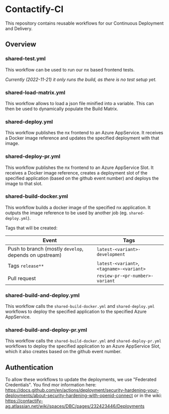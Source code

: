 # Contactify-CI

This repository contains reusable workflows for our Continuous Deployment and Delivery.

## Overview

### shared-test.yml

This workflow can be used to run our nx based frontend tests.

_Currently (2022-11-21) it only runs the build, as there is no test setup yet._

### shared-load-matrix.yml

This workflow allows to load a json file minified into a variable. This can then be used to dynamically populate the Build Matrix.

### shared-deploy.yml

This workflow publishes the nx frontend to an Azure AppService. It receives a Docker image reference and updates the specified deployment with that image.

### shared-deploy-pr.yml

This workflow publishes the nx frontend to an Azure AppService Slot. It receives a Docker image reference, creates a deployment slot of the specified application (based on the github event number) and deploys the image to that slot.

### shared-build-docker.yml

This workflow builds a docker image of the specified nx application. It outputs the image reference to be used by another job (eg. `shared-deploy.yml`).

Tags that will be created:

Event | Tags
--- | ---
Push to branch (mostly `develop`, depends on upstream) | `latest-<variant>-development`
Tags `release**` | `latest-<variant>`, `<tagname>-<variant>`
Pull request | `review-pr-<pr-number>-variant`

### shared-build-and-deploy.yml

This workflow calls the `shared-build-docker.yml` and `shared-deploy.yml` workflows to deploy the specified application to the specified Azure AppService.

### shared-build-and-deploy-pr.yml

This workflow calls the `shared-build-docker.yml` and `shared-deploy-pr.yml` workflows to deploy the specified application to an Azure AppService Slot, which it also creates based on the github event number.

## Authentication

To allow these workflows to update the deployments, we use "Federated Credentials". You find mor information here: https://docs.github.com/en/actions/deployment/security-hardening-your-deployments/about-security-hardening-with-openid-connect or in the wiki: https://contactify-ag.atlassian.net/wiki/spaces/DBC/pages/232423446/Deployments
